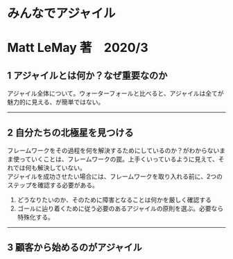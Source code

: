 # みんなでアジャイル

# Matt LeMay 著　2020/3

## 1 アジャイルとは何か？なぜ重要なのか

アジャイル全体について。ウォーターフォールと比べると、アジャイルは全てが魅力的に見える、が簡単ではない。

---

## 2 自分たちの北極星を見つける

フレームワークをその過程を何を解決するためにしているのか？がわからないまま使っていくことは、フレームワークの罠。上手くいっているように見えて、それでは何も解決していない。  
アジャイルを成功させたい場合には、フレームワークを取り入れる前に、2つのステップを確認する必要がある。  
1.  どうなりたいのか、そのために障害となることは何かを厳しく確認する
1.  ゴールに辿り着くために従う必要のあるアジャイルの原則を選ぶ。必要なら特殊化する。

---

## 3 顧客から始めるのがアジャイル

